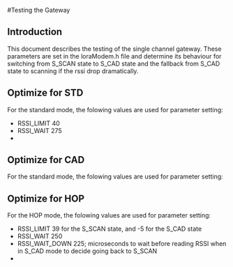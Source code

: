 #Testing the Gateway

## Introduction

This document describes the testing of the single channel gateway. These parameters are set in the loraModem.h file and determine its behaviour for switching from S_SCAN state to S_CAD state and the fallback from S_CAD state to scanning if the rssi drop dramatically.

## Optimize for STD

For the standard mode, the folowing values are used for parameter setting:

- RSSI_LIMIT 40
- RSSI_WAIT	 275
- 

## Optimize for CAD

For the standard mode, the folowing values are used for parameter setting:


## Optimize for HOP

For the HOP mode, the folowing values are used for parameter setting:

- RSSI_LIMIT 39 for the S_SCAN state, and -5 for the S_CAD state
- RSSI_WAIT	 250
- RSSI_WAIT_DOWN 225; microseconds to wait before reading RSSI when in S_CAD mode to decide going back to S_SCAN
- 

